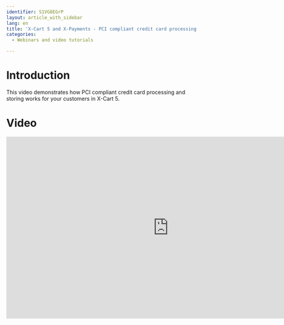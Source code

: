 ```yaml
---
identifier: S1VG8EGrP
layout: article_with_sidebar
lang: en
title: 'X-Cart 5 and X-Payments - PCI compliant credit card processing and storing'
categories:
  - Webinars and video tutorials

---
```



# Introduction

This video demonstrates how PCI compliant credit card processing and storing works for your customers in X-Cart 5.

# Video

<iframe class="youtube-player" type="text/html" style="width: 853px; height: 480px" src="https://www.youtube.com/embed/W8aohHNhGvs" frameborder="0"></iframe>